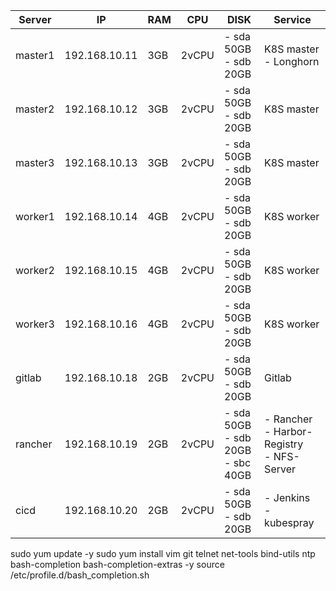 | Server  | IP          | RAM | CPU   | DISK                                   | Service                                        |
|---------|-------------|-----|-------|----------------------------------------|------------------------------------------------|
| master1 |192.168.10.11| 3GB | 2vCPU | - sda 50GB<br>- sdb 20GB               | K8S master - Longhorn                          |
| master2 |192.168.10.12| 3GB | 2vCPU | - sda 50GB<br>- sdb 20GB               | K8S master                                     |
| master3 |192.168.10.13| 3GB | 2vCPU | - sda 50GB<br>- sdb 20GB               | K8S master                                     |
| worker1 |192.168.10.14| 4GB | 2vCPU | - sda 50GB<br>- sdb 20GB               | K8S worker                                     |
| worker2 |192.168.10.15| 4GB | 2vCPU | - sda 50GB<br>- sdb 20GB               | K8S worker                                     |
| worker3 |192.168.10.16| 4GB | 2vCPU | - sda 50GB<br>- sdb 20GB               | K8S worker                                     |
| gitlab  |192.168.10.18| 2GB | 2vCPU | - sda 50GB<br>- sdb 20GB               | Gitlab                                         |
| rancher |192.168.10.19| 2GB | 2vCPU | - sda 50GB<br>- sdb 20GB<br>- sbc 40GB | - Rancher<br>- Harbor-Registry<br>- NFS-Server |
| cicd    |192.168.10.20| 2GB | 2vCPU | - sda 50GB<br>- sdb 20GB               | - Jenkins<br>- kubespray                       |


sudo yum update -y
sudo yum install vim git telnet net-tools bind-utils ntp bash-completion bash-completion-extras -y
source /etc/profile.d/bash_completion.sh
